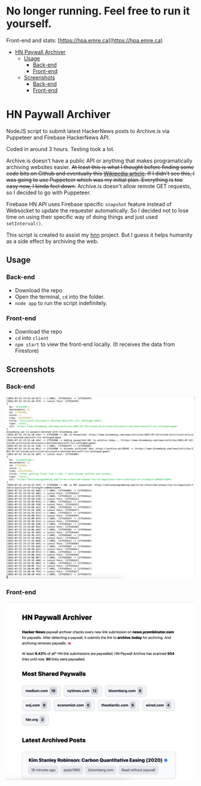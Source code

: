 # No longer running. Feel free to run it yourself.

Front-end and stats: [https://hpa.emre.ca](https://hpa.emre.ca)

- [HN Paywall Archiver](#hn-paywall-archiver)
  - [Usage](#usage)
    - [Back-end](#back-end)
    - [Front-end](#front-end)
  - [Screenshots](#screenshots)
    - [Back-end](#back-end-1)
    - [Front-end](#front-end-1)

# HN Paywall Archiver

NodeJS script to submit latest HackerNews posts to Archive.is via Puppeteer and Firebase HackerNews API.

Coded in around 3 hours. Testing took a lot.

Archive.is doesn't have a public API or anything that makes programatically archiving websites easier. ~~At least this is what I thought before finding some code bits on Github and eventually this [Wikipedia article](https://en.wikipedia.org/wiki/Help:Using_archive.today). If I didn't see this, I was going to use Puppeteer which was my initial plan. Everything is too easy now, I kinda feel down.~~ Archive.is doesn't allow remote GET requests, so I decided to go with Puppeteer.

Firebase HN API uses Firebase specific `snapshot` feature instead of Websocket to update the requester automatically. So I decided not to lose time on using their specific way of doing things and just used `setInterval()`.

This script is created to assist my [hnn](https://github.com/MostlyEmre/hnn) project. But I guess it helps humanity as a side effect by archiving the web.

## Usage

### Back-end

- Download the repo
- Open the terminal, `cd` into the folder.
- `node app` to run the script indefinitely.

### Front-end

- Download the repo
- `cd` into `client`
- `npm start` to view the front-end locally. (It receives the data from Firestore)

## Screenshots

### Back-end

![HN paywall archiver is running and archiving](./screenshot-3.png "HN paywall archiver is running and archiving")

### Front-end

![HN paywall archiver is running and archiving](./screenshot-2.png "HN paywall archiver is running and archiving")
